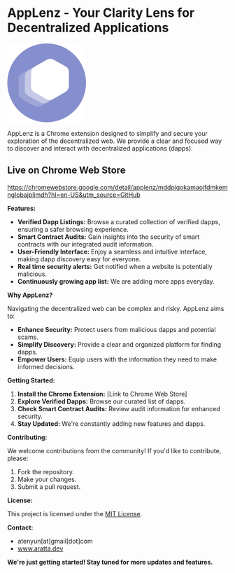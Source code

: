 # AppLenz - Your Clarity Lens for Decentralized Applications

![AppLenz Logo](public/applenz.svg)

AppLenz is a Chrome extension designed to simplify and secure your exploration of the decentralized web. We provide a clear and focused way to discover and interact with decentralized applications (dapps).

## Live on Chrome Web Store
https://chromewebstore.google.com/detail/applenz/mddpigokamaojfdmkemnglobajplimdh?hl=en-US&utm_source=GitHub

**Features:**

* **Verified Dapp Listings:** Browse a curated collection of verified dapps, ensuring a safer browsing experience.
* **Smart Contract Audits:** Gain insights into the security of smart contracts with our integrated audit information.
* **User-Friendly Interface:** Enjoy a seamless and intuitive interface, making dapp discovery easy for everyone.
* **Real time security alerts:** Get notified when a website is potentially malicious.
* **Continuously growing app list:** We are adding more apps everyday.

**Why AppLenz?**

Navigating the decentralized web can be complex and risky. AppLenz aims to:

* **Enhance Security:** Protect users from malicious dapps and potential scams.
* **Simplify Discovery:** Provide a clear and organized platform for finding dapps.
* **Empower Users:** Equip users with the information they need to make informed decisions.

**Getting Started:**

1.  **Install the Chrome Extension:** [Link to Chrome Web Store]
2.  **Explore Verified Dapps:** Browse our curated list of dapps.
3.  **Check Smart Contract Audits:** Review audit information for enhanced security.
4.  **Stay Updated:** We're constantly adding new features and dapps.

**Contributing:**

We welcome contributions from the community! If you'd like to contribute, please:

1.  Fork the repository.
2.  Make your changes.
3.  Submit a pull request.

**License:**

This project is licensed under the [MIT License](LICENSE).

**Contact:**

* atenyun[at]gmail[dot]com
* www.aratta.dev

**We're just getting started! Stay tuned for more updates and features.**